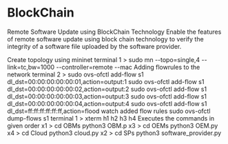 # BlockChain
Remote Software Update using BlockChain Technology
Enable the features of remote software update using block chain technology to verify the integrity of a software file uploaded by the software provider.

Create topology using mininet
terminal 1 > 
  sudo mn --topo=single,4 --link=tc,bw=1000 --controller=remote --mac
Adding flowrules to the network
terminal 2 >
  sudo ovs-ofctl add-flow s1 dl_dst=00:00:00:00:00:01,action=output:1
  sudo ovs-ofctl add-flow s1 dl_dst=00:00:00:00:00:02,action=output:2
  sudo ovs-ofctl add-flow s1 dl_dst=00:00:00:00:00:03,action=output:3
  sudo ovs-ofctl add-flow s1 dl_dst=00:00:00:00:00:04,action=output:4
  sudo ovs-ofctl add-flow s1 dl_dst=ff:ff:ff:ff:ff:ff,action=flood
  watch added flow rules
  sudo ovs-ofctl dump-flows s1
terminal 1 > xterm h1 h2 h3 h4
Executes the commands in given order
x1 > cd OBMs
  python3 OBM.p
x3 > cd OEMs
  python3 OEM.py
x4 > cd Cloud
  python3 cloud.py
x2 > cd SPs
  python3 software_provider.py
